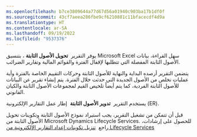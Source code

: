 ```yaml
---
ms.openlocfilehash: b7ce3809644a77d67d56a01940c903ba17b1df0f
ms.sourcegitcommit: 43cf7aeea286fbe9cf6210881c11bfacecdf4d9a
ms.translationtype: HT
ms.contentlocale: ar-SA
ms.lasthandoff: 09/19/2022
ms.locfileid: "9537376"
---
```

يوفر التقرير  **تحويل الأصول الثابتة** ، بتنسيق Microsoft Excel سهل القراءة، بيانات الأصول الثابتة المفصلة التي تتطلبها لإقفال الفترة والقوائم المالية وتقارير الضرائب.

يتضمن التقرير أرصده البداية والنهاية للأصول الثابتة وحركات التقييم الخاصة بالفترة وأية عمليات تخلص من الأصول الجديدة التي حدثت خلال الفترة. يتم إنشاء تقرير عن البيانات للأصول الثابتة الفردية، كما يتم أيضاً تلخيص القيم لمجموعات الأصول الثابتة والكيان القانوني.

يستخدم التقرير  **تدوير الأصول الثابتة**  إطار عمل التقارير الإلكترونية (ER).

قبل أن تتمكن من تشغيل التقرير، يجب استيراد نموذج الأصول الثابتة وتكوينات تحويل الأصول الثابتة من Microsoft Dynamics ‏Lifecycle Services. للحصول على إرشادات، راجع 
[تنزيل تكوينات إعداد التقارير الإلكترونية من Lifecycle Services](/dynamics365/fin-ops-core/dev-itpro/analytics/download-electronic-reporting-configuration-lcs/?azure-portal=true) 
